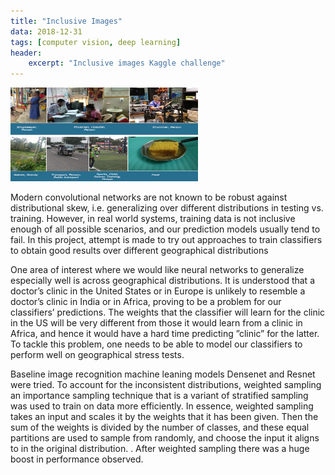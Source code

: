 ```yaml
---
title: "Inclusive Images"
data: 2018-12-31
tags: [computer vision, deep learning]
header:
    excerpt: "Inclusive images Kaggle challenge"
---
```

<img src="/images/inclusive_images.png" width="300" height="150"/>

Modern convolutional networks are not known to be robust against distributional skew, i.e. generalizing over different distributions in testing vs. training. However, in real world systems, training data is not inclusive enough of all possible scenarios, and our prediction models usually tend to fail. In this project, attempt is made to try out approaches to train classifiers to obtain good results over different geographical distributions

One area of interest where we would like neural networks to generalize especially well is across geographical distributions. It is understood that a doctor’s clinic in the United States or in Europe is unlikely to resemble a doctor’s clinic in India or in Africa, proving to be a problem for our classifiers’ predictions. The weights that the classifier will learn for the clinic in the US will be very different from those it would learn from a clinic in Africa, and hence it would have a hard time predicting ”clinic” for the latter. To tackle this problem, one needs to be able to model our classifiers to perform well on geographical stress tests.

Baseline image recognition machine leaning models Densenet and Resnet were tried. To account for the inconsistent distributions, weighted sampling  an importance sampling technique that is a variant of stratified sampling  was used to train on data more efficiently. In essence, weighted sampling takes an input and scales it by the weights that it has been given. Then the sum of the weights is divided by the number of classes, and these equal partitions are used to sample from randomly, and choose the input it aligns to in the original distribution. . After weighted sampling there was a huge boost in performance observed.

